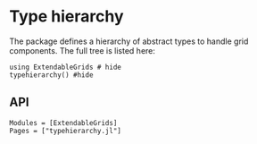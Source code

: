 # Type hierarchy
The package defines a hierarchy of abstract types to
handle grid components. The full tree is listed here:

```@example
using ExtendableGrids # hide
typehierarchy() #hide
```


## API
```@autodocs
Modules = [ExtendableGrids]
Pages = ["typehierarchy.jl"]
```

